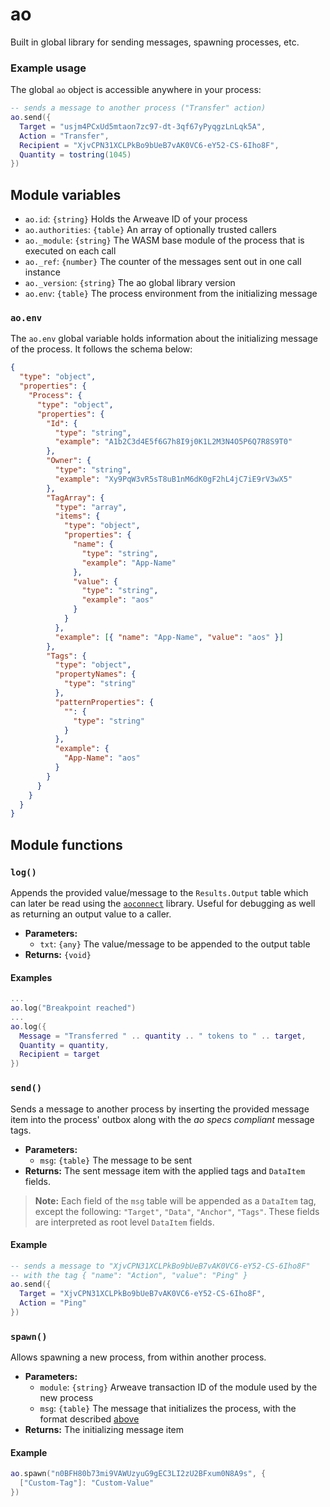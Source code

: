 # ao

Built in global library for sending messages, spawning processes, etc.

### Example usage

The global `ao` object is accessible anywhere in your process:

```lua
-- sends a message to another process ("Transfer" action)
ao.send({
  Target = "usjm4PCxUd5mtaon7zc97-dt-3qf67yPyqgzLnLqk5A",
  Action = "Transfer",
  Recipient = "XjvCPN31XCLPkBo9bUeB7vAK0VC6-eY52-CS-6Iho8F",
  Quantity = tostring(1045)
})
```

## Module variables

- `ao.id`: `{string}` Holds the Arweave ID of your process
- `ao.authorities`: `{table}` An array of optionally trusted callers
- `ao._module`: `{string}` The WASM base module of the process that is executed on each call
- `ao._ref`: `{number}` The counter of the messages sent out in one call instance
- `ao._version`: `{string}` The ao global library version
- `ao.env`: `{table}` The process environment from the initializing message

### `ao.env`

The `ao.env` global variable holds information about the initializing message of the process. It follows the schema below:

```json
{
  "type": "object",
  "properties": {
    "Process": {
      "type": "object",
      "properties": {
        "Id": {
          "type": "string",
          "example": "A1b2C3d4E5f6G7h8I9j0K1L2M3N4O5P6Q7R8S9T0"
        },
        "Owner": {
          "type": "string",
          "example": "Xy9PqW3vR5sT8uB1nM6dK0gF2hL4jC7iE9rV3wX5"
        },
        "TagArray": {
          "type": "array",
          "items": {
            "type": "object",
            "properties": {
              "name": {
                "type": "string",
                "example": "App-Name"
              },
              "value": {
                "type": "string",
                "example": "aos"
              }
            }
          },
          "example": [{ "name": "App-Name", "value": "aos" }]
        },
        "Tags": {
          "type": "object",
          "propertyNames": {
            "type": "string"
          },
          "patternProperties": {
            "": {
              "type": "string"
            }
          },
          "example": {
            "App-Name": "aos"
          }
        }
      }
    }
  }
}
```

## Module functions

### `log()`

Appends the provided value/message to the `Results.Output` table which can later be read using the [`aoconnect`](/guides/aoconnect/aoconnect.html) library. Useful for debugging as well as returning an output value to a caller.

- **Parameters:**
  - `txt`: `{any}` The value/message to be appended to the output table
- **Returns:** `{void}`

#### Examples

```lua
...
ao.log("Breakpoint reached")
...
ao.log({
  Message = "Transferred " .. quantity .. " tokens to " .. target,
  Quantity = quantity,
  Recipient = target
})
```

### `send()`

Sends a message to another process by inserting the provided message item into the process' outbox along with the _ao specs compliant_ message tags.

- **Parameters:**
  - `msg`: `{table}` The message to be sent
- **Returns:** The sent message item with the applied tags and `DataItem` fields.

> **Note:** Each field of the `msg` table will be appended as a `DataItem` tag, except the following: `"Target"`, `"Data"`, `"Anchor"`, `"Tags"`. These fields are interpreted as root level `DataItem` fields.

#### Example

```lua
-- sends a message to "XjvCPN31XCLPkBo9bUeB7vAK0VC6-eY52-CS-6Iho8F"
-- with the tag { "name": "Action", "value": "Ping" }
ao.send({
  Target = "XjvCPN31XCLPkBo9bUeB7vAK0VC6-eY52-CS-6Iho8F",
  Action = "Ping"
})
```

### `spawn()`

Allows spawning a new process, from within another process.

- **Parameters:**
  - `module`: `{string}` Arweave transaction ID of the module used by the new process
  - `msg`: `{table}` The message that initializes the process, with the format described [above](#send)
- **Returns:** The initializing message item

#### Example

```lua
ao.spawn("n0BFH80b73mi9VAWUzyuG9gEC3LI2zU2BFxum0N8A9s", {
  ["Custom-Tag"]: "Custom-Value"
})
```

